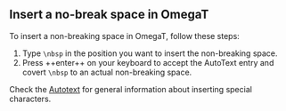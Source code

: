 ## Insert a no-break space in OmegaT

To insert a non-breaking space in OmegaT, follow these steps:

1. Type `\nbsp` in the position you want to insert the non-breaking space.
2. Press ++enter++ on your keyboard to accept the AutoText entry and covert `\nbsp` to an actual non-breaking space.

Check the [Autotext](autotext.md) for general information about inserting special characters.

<!-- https://odoo.capstan.be/web#action=871&cids=1%2C3&id=337&menu_id=592&model=knowsystem.article&view_type=form -->
